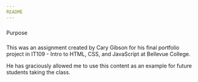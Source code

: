 ```yaml
---
README
---
```


###
Purpose
###

This was an assignment created by Cary Gibson for his final portfolio project in IT109 - Intro to HTML, 
CSS, and JavaScript at Bellevue College.

He has graciously allowed me to use this content as an example for future students taking the class.
